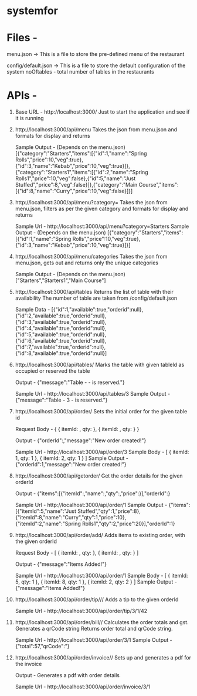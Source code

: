 # systemfor

# Files - 

menu.json ->
This is a file to store the pre-defined menu of the restaurant

config/default.json ->
This is a file to store the default configuration of the system
noOftables - total number of tables in the restaurants

# APIs - 

1. Base URL - http://localhost:3000/
    Just to start the application and see if it is running

2. http://localhost:3000/api/menu
    Takes the json from menu.json and formats for display and returns

    Sample Output - (Depends on the menu.json)
        [{"category":"Starters","items":[{"id":1,"name":"Spring Rolls","price":10,"veg":true},{"id":3,"name":"Kebab","price":10,"veg":true}]},{"category":"Starters1","items":[{"id":2,"name":"Spring Rolls1","price":10,"veg":false},{"id":5,"name":"Just Stuffed","price":8,"veg":false}]},{"category":"Main Course","items":[{"id":8,"name":"Curry","price":10,"veg":false}]}]

3. http://localhost:3000/api/menu?category=<filterCategoryName>
    Takes the json from menu.json, filters as per the given category and formats for display and returns

    Sample Url -
        http://localhost:3000/api/menu?category=Starters
    Sample Output - (Depends on the menu.json)
        [{"category":"Starters","items":[{"id":1,"name":"Spring Rolls","price":10,"veg":true},{"id":3,"name":"Kebab","price":10,"veg":true}]}]

4. http://localhost:3000/api/menu/categories
    Takes the json from menu.json, gets out and returns only the unique categories

    Sample Output - (Depends on the menu.json)
        ["Starters","Starters1","Main Course"]

5. http://localhost:3000/api/tables
    Returns the list of table with their availability
    The number of table are taken from /config/default.json

    Sample Data - 
        [{"id":1,"available":true,"orderid":null},{"id":2,"available":true,"orderid":null},{"id":3,"available":true,"orderid":null},{"id":4,"available":true,"orderid":null},{"id":5,"available":true,"orderid":null},{"id":6,"available":true,"orderid":null},{"id":7,"available":true,"orderid":null},{"id":8,"available":true,"orderid":null}]

6. http://localhost:3000/api/tables/<tableId>
    Marks the table with given tableId as occupied or reserved the table

    Output -
        {"message":"Table - <TableId> - is reserved."}

    Sample Url -
        http://localhost:3000/api/tables/3
    Sample Output -
        {"message":"Table - 3 - is reserved."}

7. http://localhost:3000/api/order/<tableId>
    Sets the initial order for the given table id

    Request Body -
        {
            {
                itemId: <itemId>,
                qty: <quantity>
            },
            {
                itemId: <itemId>,
                qty: <quantity>
            }
        }


    Output -
        {"orderId":<orderId>,"message":"New order created!"}

    Sample Url -
        http://localhost:3000/api/order/3
    Sample Body -
        [
            {
                itemId: 1,
                qty: 1
            },
            {
                itemId: 2,
                qty: 1
            }
        ]
    Sample Output -
        {"orderId":1,"message":"New order created!"}

8. http://localhost:3000/api/getorder/<orderId>
    Get the order details for the given orderId

    Output -
        {"items":[{"itemId":<itemId>,"name":<itemName>,"qty":<quantity>,"price":<totalPrice>}],"orderId":<orderId>}

    Sample Url -
        http://localhost:3000/api/order/1
    Sample Output -
        {"items":[{"itemId":5,"name":"Just Stuffed","qty":1,"price":8},{"itemId":8,"name":"Curry","qty":1,"price":10},{"itemId":2,"name":"Spring Rolls1","qty":2,"price":20}],"orderId":1}

9. http://localhost:3000/api/order/add/<orderId>
    Adds items to existing order, with the given orderId

    Request Body -
        [
            {
                itemId: <itemId>,
                qty: <quantity>
            },
            {
                itemId: <itemId>,
                qty: <quantity>
            }
        ]


    Output -
        {"message":"Items Added!"}

    Sample Url -
        http://localhost:3000/api/order/1
    Sample Body -
        [
            {
                itemId: 5,
                qty: 1
            },
            {
                itemId: 8,
                qty: 1
            },
            {
                itemId: 2,
                qty: 2
            }
        ]
    Sample Output -
        {"message":"Items Added!"}

10. http://localhost:3000/api/order/tip/<tableId>/<orderId>/<tipToBeGiven>
    Adds a tip to the given orderId

    Sample Url -
        http://localhost:3000/api/order/tip/3/1/42

11. http://localhost:3000/api/order/bill/<tableId>/<orderId>
    Calculates the order totals and gst.
    Generates a qrCode string
    Returns order total and qrCode string.

    Sample Url -
        http://localhost:3000/api/order/3/1
    Sample Output -
        {"total":57,"qrCode":<qrCodeString>"}

12. http://localhost:3000/api/order/invoice/<tableId>/<orderId>
    Sets up and generates a pdf for the invoice

    Output - 
        Generates a pdf with order details

    Sample Url -
        http://localhost:3000/api/order/invoice/3/1